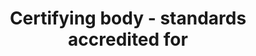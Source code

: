 ---
title: 'Certifying body - standards accredited for'
slug: 'certifying-body-standards-accredited-for'
description: 'standards the body is accredited for - identify the official standard IDs'
required: False
policy: 'Free value. Repeat values.'
---